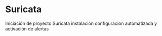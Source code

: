 # Suricata
Iniciación de proyecto Suricata instalación configuracion automatizada y activación de alertas
